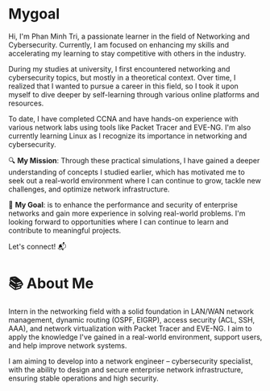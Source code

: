 # Mygoal

Hi, I'm Phan Minh Tri, a passionate learner in the field of Networking and Cybersecurity. Currently, I am focused on enhancing my skills and accelerating my learning to stay competitive with others in the industry.

During my studies at university, I first encountered networking and cybersecurity topics, but mostly in a theoretical context. Over time, I realized that I wanted to pursue a career in this field, so I took it upon myself to dive deeper by self-learning through various online platforms and resources.

To date, I have completed CCNA and have hands-on experience with various network labs using tools like Packet Tracer and EVE-NG. I'm also currently learning Linux as I recognize its importance in networking and cybersecurity.

🔍 **My Mission**: Through these practical simulations, I have gained a deeper understanding of concepts I studied earlier, which has motivated me to seek out a real-world environment where I can continue to grow, tackle new challenges, and optimize network infrastructure.

🎯 **My Goal**: is to enhance the performance and security of enterprise networks and gain more experience in solving real-world problems. I'm looking forward to opportunities where I can continue to learn and contribute to meaningful projects.

Let's connect! 📬
# 📚 About Me
Intern in the networking field with a solid foundation in LAN/WAN network management, dynamic routing (OSPF, EIGRP), access security (ACL, SSH, AAA), and network virtualization with Packet Tracer and EVE-NG. I aim to apply the knowledge I've gained in a real-world environment, support users, and help improve network systems.

I am aiming to develop into a network engineer – cybersecurity specialist, with the ability to design and secure enterprise network infrastructure, ensuring stable operations and high security.
